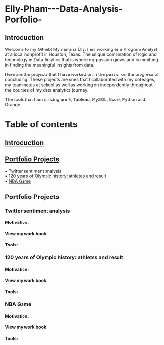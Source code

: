 # Elly-Pham---Data-Analysis-Porfolio-

## Introduction 
Welcome to my Github! My name is Elly. I am working as a Program Analyst at a local nonprofit in Houston, Texas. The unique combination of logic and technology in Data Anlytics that is where my passion grows and committing in finding the meaningful insights from data. 

Here are the projects that I have worked on in the past or on the progress of concluding. These projects are ones that I collaborated with my colleages, my teammates at school as well as working on independently throughout the courses of my data analytics journey. 

The tools that I am utilizing are R, Tableau, MySQL, Excel, Python and Orange. 
     
# Table of contents     
 ## [Introduction](#Introduction) <br/>
 ## [Portfolio Projects](#Portfolio-Projects) <br/>
   • [Twitter sentiment analysis](#Twitter-sentiment-analysis) <br/>
   • [120 years of Olympic history: athletes and result](#120-years-of-Olympic-history) <br/>
   • [NBA Game](#NBA-Game)


## Portfolio Projects
 ### Twitter sentiment analysis
  #### Motivation:  
  #### View my work book: 
  #### Tools: 
 ### 120 years of Olympic history: athletes and result
  #### Motivation:  
  #### View my work book: 
  #### Tools: 
 ### NBA Game
  #### Motivation:  
  #### View my work book: 
  #### Tools: 
